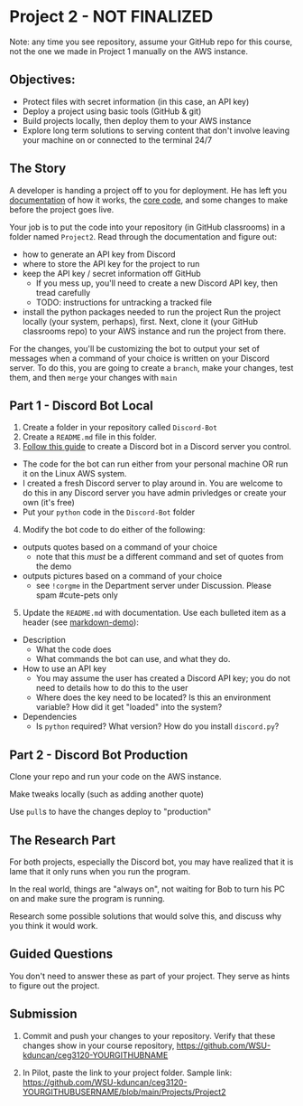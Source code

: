 # Project 2 - NOT FINALIZED

Note: any time you see repository, assume your GitHub repo for this course, not the one we made in Project 1 manually on the AWS instance.

## Objectives:

- Protect files with secret information (in this case, an API key)
- Deploy a project using basic tools (GitHub & git)
- Build projects locally, then deploy them to your AWS instance
- Explore long term solutions to serving content that don't involve leaving your machine on or connected to the terminal 24/7

## The Story

A developer is handing a project off to you for deployment.  He has left you [documentation](https://realpython.com/how-to-make-a-discord-bot-python/) of how it works, the [core code](bot.py), and some changes to make before the project goes live.

Your job is to put the code into your repository (in GitHub classrooms) in a folder named `Project2`.  Read through the documentation and figure out:
  - how to generate an API key from Discord
  - where to store the API key for the project to run
  - keep the API key / secret information off GitHub
    - If you mess up, you'll need to create a new Discord API key, then tread carefully
    - TODO: instructions for untracking a tracked file
  - install the python packages needed to run the project
Run the project locally (your system, perhaps), first.  Next, clone it (your GitHub classrooms repo) to your AWS instance and run the project from there.

For the changes, you'll be customizing the bot to output your set of messages when a command of your choice is written on your Discord server.  To do this, you are going to create a `branch`, make your changes, test them, and then `merge` your changes with `main`

## Part 1 - Discord Bot Local

1. Create a folder in your repository called `Discord-Bot`
2. Create a `README.md` file in this folder.
3. [Follow this guide](https://realpython.com/how-to-make-a-discord-bot-python/) to create a Discord bot in a Discord server you control.

- The code for the bot can run either from your personal machine OR run it on the Linux AWS system.
- I created a fresh Discord server to play around in. You are welcome to do this in any Discord server you have admin privledges or create your own (it's free)
- Put your `python` code in the `Discord-Bot` folder

4. Modify the bot code to do either of the following:

- outputs quotes based on a command of your choice
  - note that this _must_ be a different command and set of quotes from the demo
- outputs pictures based on a command of your choice
  - see `!corgme` in the Department server under Discussion. Please spam #cute-pets only

5. Update the `README.md` with documentation. Use each bulleted item as a header (see [markdown-demo](../../markdown-demo.md)):

- Description
  - What the code does
  - What commands the bot can use, and what they do.
- How to use an API key
  - You may assume the user has created a Discord API key; you do not need to details how to do this to the user
  - Where does the key need to be located? Is this an environment variable? How did it get "loaded" into the system?
- Dependencies
  - Is `python` required? What version? How do you install `discord.py`?

## Part 2 - Discord Bot Production

Clone your repo and run your code on the AWS instance.

Make tweaks locally (such as adding another quote)

Use `pull`s to have the changes deploy to "production"

## The Research Part

For both projects, especially the Discord bot, you may have realized that it is lame that it only runs when you run the program.

In the real world, things are "always on", not waiting for Bob to turn his PC on and make sure the program is running.

Research some possible solutions that would solve this, and discuss why you think it would work.


## Guided Questions

You don't need to answer these as part of your project.  They serve as hints to figure out the project.

## Submission

1. Commit and push your changes to your repository.  Verify that these changes show in your course repository, https://github.com/WSU-kduncan/ceg3120-YOURGITHUBNAME

2. In Pilot, paste the link to your project folder.  Sample link: https://github.com/WSU-kduncan/ceg3120-YOURGITHUBUSERNAME/blob/main/Projects/Project2